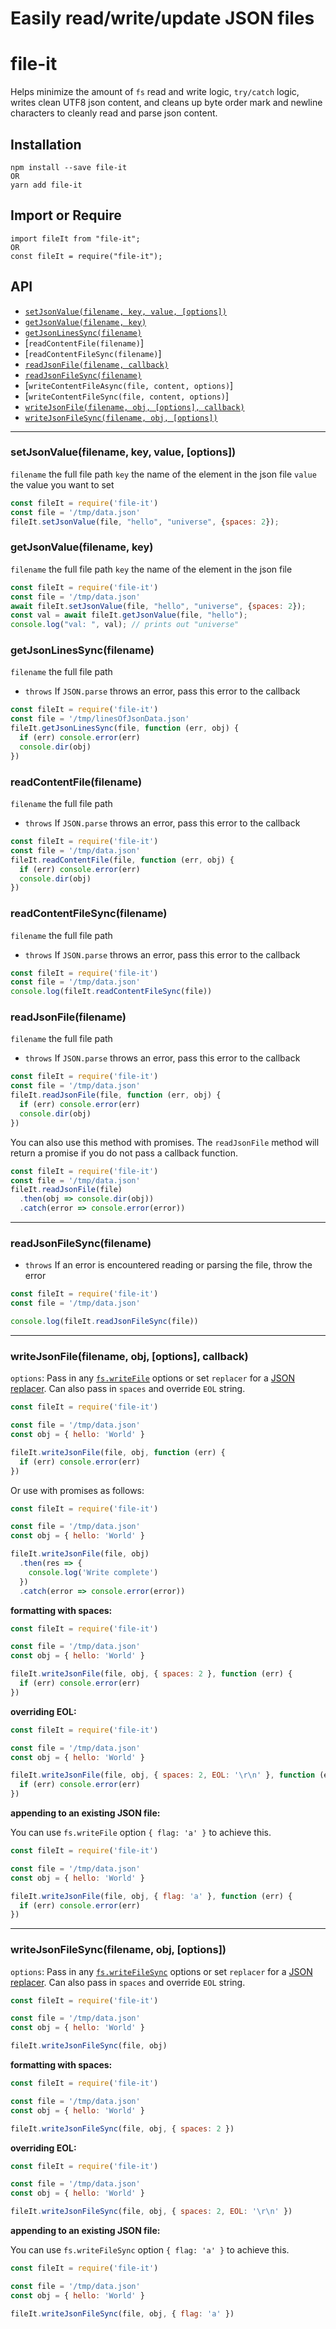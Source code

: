 # Easily read/write/update JSON files

file-it
================

Helps minimize the amount of `fs` read and write logic, `try/catch` logic, writes clean UTF8 json content, and cleans up byte order mark and newline characters to cleanly read and parse json content.



Installation
------------

    npm install --save file-it
    OR
    yarn add file-it

Import or Require
-----------------
    import fileIt from "file-it";
    OR
    const fileIt = require("file-it");

API
---

* [`setJsonValue(filename, key, value, [options])`](#setjsonvalue-filename-key-value-options)
* [`getJsonValue(filename, key)`](#getjsonvaluefilename-key)
* [`getJsonLinesSync(filename)`](#getjsonlinessyncfilename)
* [`readContentFile(filename)`]
* [`readContentFileSync(filename)`]
* [`readJsonFile(filename, callback)`](#readjsonfilefilename-options-callback)
* [`readJsonFileSync(filename)`](#readjsonfilesyncfilename)
* [`writeContentFileAsync(file, content, options)`]
* [`writeContentFileSync(file, content, options)`]
* [`writeJsonFile(filename, obj, [options], callback)`](#writejsonfilefilename-obj-options-callback)
* [`writeJsonFileSync(filename, obj, [options])`](#writejsonfilesyncfilename-obj-options)

----

### setJsonValue(filename, key, value, [options])

`filename` the full file path
`key` the name of the element in the json file
`value` the value you want to set

```js
const fileIt = require('file-it')
const file = '/tmp/data.json'
fileIt.setJsonValue(file, "hello", "universe", {spaces: 2});
```

### getJsonValue(filename, key)

`filename` the full file path
`key` the name of the element in the json file

```js
const fileIt = require('file-it')
const file = '/tmp/data.json'
await fileIt.setJsonValue(file, "hello", "universe", {spaces: 2});
const val = await fileIt.getJsonValue(file, "hello");
console.log("val: ", val); // prints out "universe"
```

### getJsonLinesSync(filename)

`filename` the full file path
  - `throws` If `JSON.parse` throws an error, pass this error to the callback


```js
const fileIt = require('file-it')
const file = '/tmp/linesOfJsonData.json'
fileIt.getJsonLinesSync(file, function (err, obj) {
  if (err) console.error(err)
  console.dir(obj)
})
```

### readContentFile(filename)

`filename` the full file path
  - `throws` If `JSON.parse` throws an error, pass this error to the callback

```js
const fileIt = require('file-it')
const file = '/tmp/data.json'
fileIt.readContentFile(file, function (err, obj) {
  if (err) console.error(err)
  console.dir(obj)
})
```

### readContentFileSync(filename)

`filename` the full file path
  - `throws` If `JSON.parse` throws an error, pass this error to the callback

```js
const fileIt = require('file-it')
const file = '/tmp/data.json'
console.log(fileIt.readContentFileSync(file))
```

### readJsonFile(filename)

`filename` the full file path
  - `throws` If `JSON.parse` throws an error, pass this error to the callback


```js
const fileIt = require('file-it')
const file = '/tmp/data.json'
fileIt.readJsonFile(file, function (err, obj) {
  if (err) console.error(err)
  console.dir(obj)
})
```

You can also use this method with promises. The `readJsonFile` method will return a promise if you do not pass a callback function.

```js
const fileIt = require('file-it')
const file = '/tmp/data.json'
fileIt.readJsonFile(file)
  .then(obj => console.dir(obj))
  .catch(error => console.error(error))
```

----

### readJsonFileSync(filename)

- `throws` If an error is encountered reading or parsing the file, throw the error

```js
const fileIt = require('file-it')
const file = '/tmp/data.json'

console.log(fileIt.readJsonFileSync(file))
```

----

### writeJsonFile(filename, obj, [options], callback)

`options`: Pass in any [`fs.writeFile`](https://nodejs.org/api/fs.html#fs_fs_writefile_file_data_options_callback) options or set `replacer` for a [JSON replacer](https://developer.mozilla.org/en-US/docs/Web/JavaScript/Reference/Global_Objects/JSON/stringify). Can also pass in `spaces` and override `EOL` string.


```js
const fileIt = require('file-it')

const file = '/tmp/data.json'
const obj = { hello: 'World' }

fileIt.writeJsonFile(file, obj, function (err) {
  if (err) console.error(err)
})
```
Or use with promises as follows:

```js
const fileIt = require('file-it')

const file = '/tmp/data.json'
const obj = { hello: 'World' }

fileIt.writeJsonFile(file, obj)
  .then(res => {
    console.log('Write complete')
  })
  .catch(error => console.error(error))
```


**formatting with spaces:**

```js
const fileIt = require('file-it')

const file = '/tmp/data.json'
const obj = { hello: 'World' }

fileIt.writeJsonFile(file, obj, { spaces: 2 }, function (err) {
  if (err) console.error(err)
})
```

**overriding EOL:**

```js
const fileIt = require('file-it')

const file = '/tmp/data.json'
const obj = { hello: 'World' }

fileIt.writeJsonFile(file, obj, { spaces: 2, EOL: '\r\n' }, function (err) {
  if (err) console.error(err)
})
```

**appending to an existing JSON file:**

You can use `fs.writeFile` option `{ flag: 'a' }` to achieve this.

```js
const fileIt = require('file-it')

const file = '/tmp/data.json'
const obj = { hello: 'World' }

fileIt.writeJsonFile(file, obj, { flag: 'a' }, function (err) {
  if (err) console.error(err)
})
```

----

### writeJsonFileSync(filename, obj, [options])

`options`: Pass in any [`fs.writeFileSync`](https://nodejs.org/api/fs.html#fs_fs_writefilesync_file_data_options) options or set `replacer` for a [JSON replacer](https://developer.mozilla.org/en-US/docs/Web/JavaScript/Reference/Global_Objects/JSON/stringify). Can also pass in `spaces` and override `EOL` string.

```js
const fileIt = require('file-it')

const file = '/tmp/data.json'
const obj = { hello: 'World' }

fileIt.writeJsonFileSync(file, obj)
```

**formatting with spaces:**

```js
const fileIt = require('file-it')

const file = '/tmp/data.json'
const obj = { hello: 'World' }

fileIt.writeJsonFileSync(file, obj, { spaces: 2 })
```

**overriding EOL:**

```js
const fileIt = require('file-it')

const file = '/tmp/data.json'
const obj = { hello: 'World' }

fileIt.writeJsonFileSync(file, obj, { spaces: 2, EOL: '\r\n' })
```

**appending to an existing JSON file:**

You can use `fs.writeFileSync` option `{ flag: 'a' }` to achieve this.

```js
const fileIt = require('file-it')

const file = '/tmp/data.json'
const obj = { hello: 'World' }

fileIt.writeJsonFileSync(file, obj, { flag: 'a' })
```


